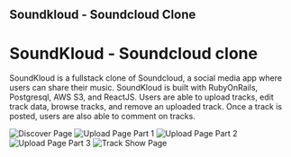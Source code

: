 ## Soundkloud - Soundcloud Clone

# SoundKloud - Soundcloud clone

SoundKloud is a fullstack clone of Soundcloud, a social media app where users can share their music.
SoundKloud is built with RubyOnRails, Postgresql, AWS S3, and ReactJS.
Users are able to upload tracks, edit track data, browse tracks, and remove an uploaded track.
Once a track is posted, users are also able to comment on tracks.

![Discover Page](https://i.imgur.com/7VIHraO.png)
![Upload Page Part 1](https://i.imgur.com/nfvhohQ.png)
![Upload Page Part 2](https://i.imgur.com/UHUoL7g.png)
![Upload Page Part 3](https://i.imgur.com/DDM8Eax.png)
![Track Show Page](https://i.imgur.com/G0oVrij.png)
